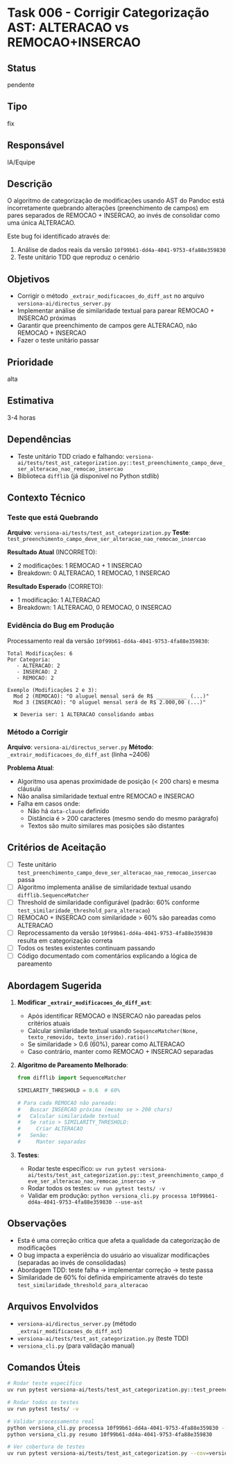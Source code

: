 # Task 006 - Corrigir Categorização AST: ALTERACAO vs REMOCAO+INSERCAO

## Status

pendente

## Tipo

fix

## Responsável

IA/Equipe

## Descrição

O algoritmo de categorização de modificações usando AST do Pandoc está incorretamente quebrando alterações (preenchimento de campos) em pares separados de REMOCAO + INSERCAO, ao invés de consolidar como uma única ALTERACAO.

Este bug foi identificado através de:

1. Análise de dados reais da versão `10f99b61-dd4a-4041-9753-4fa88e359830`
2. Teste unitário TDD que reproduz o cenário

## Objetivos

- Corrigir o método `_extrair_modificacoes_do_diff_ast` no arquivo `versiona-ai/directus_server.py`
- Implementar análise de similaridade textual para parear REMOCAO + INSERCAO próximas
- Garantir que preenchimento de campos gere ALTERACAO, não REMOCAO + INSERCAO
- Fazer o teste unitário passar

## Prioridade

alta

## Estimativa

3-4 horas

## Dependências

- Teste unitário TDD criado e falhando: `versiona-ai/tests/test_ast_categorization.py::test_preenchimento_campo_deve_ser_alteracao_nao_remocao_insercao`
- Biblioteca `difflib` (já disponível no Python stdlib)

## Contexto Técnico

### Teste que está Quebrando

**Arquivo**: `versiona-ai/tests/test_ast_categorization.py`
**Teste**: `test_preenchimento_campo_deve_ser_alteracao_nao_remocao_insercao`

**Resultado Atual** (INCORRETO):

- 2 modificações: 1 REMOCAO + 1 INSERCAO
- Breakdown: 0 ALTERACAO, 1 REMOCAO, 1 INSERCAO

**Resultado Esperado** (CORRETO):

- 1 modificação: 1 ALTERACAO
- Breakdown: 1 ALTERACAO, 0 REMOCAO, 0 INSERCAO

### Evidência do Bug em Produção

Processamento real da versão `10f99b61-dd4a-4041-9753-4fa88e359830`:

```
Total Modificações: 6
Por Categoria:
   - ALTERACAO: 2
   - INSERCAO: 2
   - REMOCAO: 2

Exemplo (Modificações 2 e 3):
  Mod 2 (REMOCAO): "O aluguel mensal será de R$ __________ (...)"
  Mod 3 (INSERCAO): "O aluguel mensal será de R$ 2.000,00 (...)"

  ❌ Deveria ser: 1 ALTERACAO consolidando ambas
```

### Método a Corrigir

**Arquivo**: `versiona-ai/directus_server.py`
**Método**: `_extrair_modificacoes_do_diff_ast` (linha ~2406)

**Problema Atual**:

- Algoritmo usa apenas proximidade de posição (< 200 chars) e mesma cláusula
- Não analisa similaridade textual entre REMOCAO e INSERCAO
- Falha em casos onde:
  - Não há `data-clause` definido
  - Distância é > 200 caracteres (mesmo sendo do mesmo parágrafo)
  - Textos são muito similares mas posições são distantes

## Critérios de Aceitação

- [ ] Teste unitário `test_preenchimento_campo_deve_ser_alteracao_nao_remocao_insercao` passa
- [ ] Algoritmo implementa análise de similaridade textual usando `difflib.SequenceMatcher`
- [ ] Threshold de similaridade configurável (padrão: 60% conforme `test_similaridade_threshold_para_alteracao`)
- [ ] REMOCAO + INSERCAO com similaridade > 60% são pareadas como ALTERACAO
- [ ] Reprocessamento da versão `10f99b61-dd4a-4041-9753-4fa88e359830` resulta em categorização correta
- [ ] Todos os testes existentes continuam passando
- [ ] Código documentado com comentários explicando a lógica de pareamento

## Abordagem Sugerida

1. **Modificar `_extrair_modificacoes_do_diff_ast`**:

   - Após identificar REMOCAO e INSERCAO não pareadas pelos critérios atuais
   - Calcular similaridade textual usando `SequenceMatcher(None, texto_removido, texto_inserido).ratio()`
   - Se similaridade > 0.6 (60%), parear como ALTERACAO
   - Caso contrário, manter como REMOCAO + INSERCAO separadas

2. **Algoritmo de Pareamento Melhorado**:

   ```python
   from difflib import SequenceMatcher

   SIMILARITY_THRESHOLD = 0.6  # 60%

   # Para cada REMOCAO não pareada:
   #   Buscar INSERCAO próxima (mesmo se > 200 chars)
   #   Calcular similaridade textual
   #   Se ratio > SIMILARITY_THRESHOLD:
   #     Criar ALTERACAO
   #   Senão:
   #     Manter separadas
   ```

3. **Testes**:
   - Rodar teste específico: `uv run pytest versiona-ai/tests/test_ast_categorization.py::test_preenchimento_campo_deve_ser_alteracao_nao_remocao_insercao -v`
   - Rodar todos os testes: `uv run pytest tests/ -v`
   - Validar em produção: `python versiona_cli.py processa 10f99b61-dd4a-4041-9753-4fa88e359830 --use-ast`

## Observações

- Esta é uma correção crítica que afeta a qualidade da categorização de modificações
- O bug impacta a experiência do usuário ao visualizar modificações (separadas ao invés de consolidadas)
- Abordagem TDD: teste falha → implementar correção → teste passa
- Similaridade de 60% foi definida empiricamente através do teste `test_similaridade_threshold_para_alteracao`

## Arquivos Envolvidos

- `versiona-ai/directus_server.py` (método `_extrair_modificacoes_do_diff_ast`)
- `versiona-ai/tests/test_ast_categorization.py` (teste TDD)
- `versiona_cli.py` (para validação manual)

## Comandos Úteis

```bash
# Rodar teste específico
uv run pytest versiona-ai/tests/test_ast_categorization.py::test_preenchimento_campo_deve_ser_alteracao_nao_remocao_insercao -v -s

# Rodar todos os testes
uv run pytest tests/ -v

# Validar processamento real
python versiona_cli.py processa 10f99b61-dd4a-4041-9753-4fa88e359830 --use-ast
python versiona_cli.py resumo 10f99b61-dd4a-4041-9753-4fa88e359830

# Ver cobertura de testes
uv run pytest versiona-ai/tests/test_ast_categorization.py --cov=versiona-ai --cov-report=html
```
